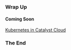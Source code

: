 ### Wrap Up


#### Coming Soon

[Kubernetes in Catalyst Cloud](https://catalystcloud.nz/services/paas/catalyst-kubernetes-platform/)


### The End




